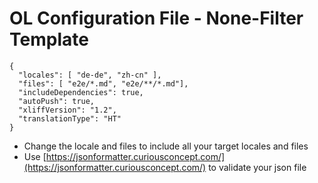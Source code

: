# OL Configuration File - None-Filter Template

```
{
  "locales": [ "de-de", "zh-cn" ],
  "files": [ "e2e/*.md", "e2e/**/*.md"],
  "includeDependencies": true,
  "autoPush": true,
  "xliffVersion": "1.2",
  "translationType": "HT"
}
```

* Change the locale and files to include all your target locales and files
* Use [https://jsonformatter.curiousconcept.com/](https://jsonformatter.curiousconcept.com/) to validate your json file
